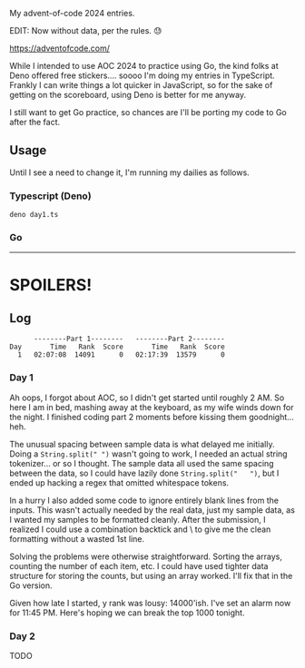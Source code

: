 My advent-of-code 2024 entries.

EDIT: Now without data, per the rules. 😓

<https://adventofcode.com/>

While I intended to use AOC 2024 to practice using Go, the kind folks at Deno offered free stickers....
soooo I'm doing my entries in TypeScript. Frankly I can write things a lot quicker in JavaScript, so
for the sake of getting on the scoreboard, using Deno is better for me anyway.

I still want to get Go practice, so chances are I'll be porting my code to Go after the fact.

## Usage
Until I see a need to change it, I'm running my dailies as follows.

### Typescript (Deno)
```
deno day1.ts
```

### Go


----

# SPOILERS!
## Log
```
      --------Part 1--------   --------Part 2--------
Day       Time   Rank  Score       Time   Rank  Score
  1   02:07:08  14091      0   02:17:39  13579      0
```

### Day 1
Ah oops, I forgot about AOC, so I didn't get started until roughly 2 AM. So here I am in bed, mashing 
away at the keyboard, as my wife winds down for the night. I finished coding part 2 moments before kissing
them goodnight... heh.

The unusual spacing between sample data is what delayed me initially. Doing a `String.split(" ")` wasn't
going to work, I needed an actual string tokenizer... or so I thought. The sample data all used the same
spacing between the data, so I could have lazily done `String.split("   ")`, but I ended up hacking a regex
that omitted whitespace tokens.

In a hurry I also added some code to ignore entirely blank lines from the inputs. This wasn't actually needed
by the real data, just my sample data, as I wanted my samples to be formatted cleanly. After the submission,
I realized I could use a combination backtick and \ to give me the clean formatting without a wasted 1st line.

Solving the problems were otherwise straightforward. Sorting the arrays, counting the number of each item, etc.
I could have used tighter data structure for storing the counts, but using an array worked. I'll fix that in
the Go version.

Given how late I started, y rank was lousy: 14000'ish. I've set an alarm now for 11:45 PM. Here's hoping we
can break the top 1000 tonight. 

### Day 2
TODO
